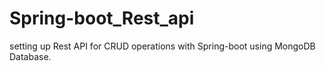 # Spring-boot_Rest_api

setting up Rest API for CRUD operations with Spring-boot using MongoDB Database.




